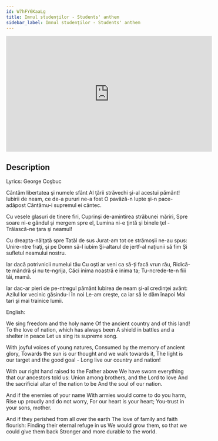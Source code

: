 ```yaml
---
id: W7hFY6KaaLg
title: Imnul studenţilor - Students' anthem
sidebar_label: Imnul studenţilor - Students' anthem
---
```


<iframe
  width="560"
  height="315"
  src="https://www.youtube.com/embed/W7hFY6KaaLg"
  title="YouTube video player"
  frameborder="0"
  allow="accelerometer; autoplay; clipboard-write; encrypted-media; gyroscope; picture-in-picture; web-share"
  referrerpolicy="strict-origin-when-cross-origin"
  allowfullscreen
></iframe>

## Description

Lyrics: George Coşbuc

Cântăm libertatea şi numele sfânt
Al ţării străvechi şi-al acestui pământ!
Iubirii de neam, ce de-a pururi ne-a fost
O pavăză-n lupte şi-n pace-adăpost
Cântămu-i supremul ei cântec.

Cu vesele glasuri de tinere firi,
Cuprinşi de-amintirea străbunei măriri,
Spre soare ni-e gândul şi mergem spre el,
Lumina ni-e ţintă şi binele ţel -
Trăiască-ne ţara şi neamul!

Cu dreapta-nălţată spre Tatăl de sus
Jurat-am tot ce strămoşii ne-au spus:
Unire-ntre fraţi, şi pe Domn să-l iubim
Şi-altarul de jertf-al naţiunii să fim
Şi sufletul neamului nostru.

Iar dacă potrivnicii numelui tău
Cu oşti ar veni ca să-ţi facă vrun rău,
Ridică-te mândră şi nu te-ngrija,
Căci inima noastră e inima ta;
Tu-ncrede-te-n fiii tăi, mamă.

Iar dac-ar pieri de pe-ntregul pământ
Iubirea de neam şi-al credinţei avânt:
Azilul lor vecinic găsindu-l în noi
Le-am creşte, ca iar să le dăm înapoi
Mai tari şi mai trainice lumii.

English:

We sing freedom and the holy name
Of the ancient country and of this land!
To the love of nation, which has always been
A shield in battles and a shelter in peace
Let us sing its supreme song.

With joyful voices of young natures,
Consumed by the memory of ancient glory,
Towards the sun is our thought and we walk towards it,
The light is our target and the good goal -
Long live our country and nation!

With our right hand raised to the Father above
We have sworn everything that our ancestors told us:
Union among brothers, and the Lord to love
And the sacrificial altar of the nation to be
And the soul of our nation.

And if the enemies of your name
With armies would come to do you harm,
Rise up proudly and do not worry,
For our heart is your heart;
You-trust in your sons, mother.

And if they perished from all over the earth
The love of family and faith flourish:
Finding their eternal refuge in us
We would grow them, so that we could give them back
Stronger and more durable to the world.
